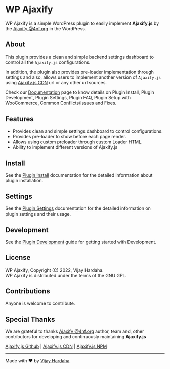 # WP Ajaxify

WP Ajaxify is a simple WordPress plugin to easily implement **Ajaxify.js** by the [Ajaxify @4nf.org](https://4nf.org/) in the WordPress.

## About

This plugin provides a clean and simple backend settings dashboard to control all the `Ajaxify.js` configurations.

In addition, the plugin also provides pre-loader implementation through settings and also, allows users to implement another version of `Ajaxify.js` using [Ajaxify.js CDN](https://cdnjs.com/libraries/ajaxify) url or any other url sources.

Check our [Documentation](docs/documentation.md) page to know details on Plugin Install, Plugin Development, Plugin Settings, Plugin FAQ, Plugin Setup with WooCommerce, Common Conflicts/Issues and Fixes.

## Features

- Provides clean and simple settings dashboard to control configurations.
- Provides pre-loader to show before each page render.
- Allows using custom preloader through custom Loader HTML.
- Ability to implement different versions of Ajaxify.js

## Install

See the [Plugin Install](docs/install.md) documentation for the detailed information about plugin installation.

## Settings

See the [Plugin Settings](docs/settings.md) documentation for the detailed information on plugin settings and their usage.

## Development

See the [Plugin Development](docs/development.md) guide for getting started with Development.

## License

WP Ajaxify, Copyright (C) 2022, Vijay Hardaha.\
WP Ajaxify is distributed under the terms of the GNU GPL.

## Contributions

Anyone is welcome to contribute.

## Special Thanks

We are grateful to thanks [Ajaxify @4nf.org](https://4nf.org/) author, team and, other contributors for developing and continuously maintaining **Ajaxify.js**

[Ajaxify.js Github](https://github.com/arvgta/ajaxify) | [Ajaxify.js CDN](https://cdnjs.com/libraries/ajaxify) | [Ajaxify.js NPM](https://www.npmjs.com/package/ajaxify)

---

Made with ❤ by [Vijay Hardaha](https://twitter.com/vijayhardaha)
